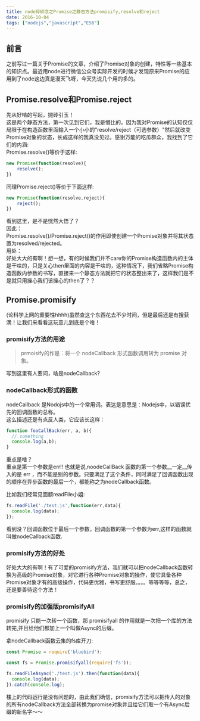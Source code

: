 ```yaml
---
title: node碎碎念之Promise之静态方法promisify,resolve和reject
date: 2016-10-04
tags: ["nodejs","javascript","ES6"]
---
```

## 前言
之前写过一篇关于Promise的文章，介绍了Promise对象的创建，特性等一些基本的知识点。最近用node进行微信公众号实际开发的时候才发现原来Promise的应用到了node这边真是漫天飞呀，今天先说几个用的多的。    
    
## Promise.resolve和Promise.reject
先从好啃的写起，抛砖引玉！    
这是两个静态方法，第一次见到它们，我是懵比的。因为我对Promise的认知仅仅局限于在构造函数里面输入一个小小的"resolve/reject（可选参数）"然后就改变Promise对象的状态，长成这样的我真没见过。感谢万能的吃瓜群众，我找到了它们的内涵:    
Promise.resolve()等价于这样:    
   
```js
new Promise(function(resolve){
    resolve();
})
```

同理Promise.reject()等价于下面这样:    
    
```js
new Promise(function(resolve,reject){
    reject();
})
```
    
看到这里，是不是恍然大悟了？    
因此：     
Promise.resolve()/Promise.reject()的作用即使创建一个Promise对象并将其状态置为resolved/rejected。    
用处：    
好处大大的有啊！想一想，有的时候我们并不care你的Promise构造函数内的主体是干啥的，只是关心then里面的内容是干啥的，这种情况下，我们省略Promise构造函数内参数的书写，直接来一个静态方法就把它的状态整出来了，这样我们是不是就只用操心我们该操心的then了？？      
    
    
## Promise.promisify    
(论科学上网的重要性hhhh)虽然查这个东西花去不少时间，但是最后还是有搜获滴！让我们来看看这玩意儿到底是个啥！    
    
### promisify方法的用途    
>prmoisify的作是：将一个 nodeCallback 形式函数调用转为 promise 对象。
   
写到这里有人要问，啥是nodeCallback?    
   
### nodeCallback形式的函数    
nodeCallback 是Nodojs中的一个常用词。表达是意思是：Nodejs中，以错误优先的回调函数的总称。    
这么描述还是有点反人类，它应该长这样：    
   
```js
function fooCallBack(err, a, b){
  // something
  console.log(a,b);
}
```

重点是啥？    
重点是第一个参数是err!! 也就是说,noodeCallBack 函数的第一个参数__一定__传入的是 err ，而不能是别的参数。只要满足了这个条件，同时满足了回调函数出现的顺序在异步函数的最后一个，都能称之为nodeCallback函数。    
   
比如我们经常见面额readFile小姐:    
   
```js
fs.readFile('./test.js',function(err,data){
  console.log(data);
});
```
   
看到没？回调函数位于最后一个参数，回调函数的第一个参数为err,这样的函数就叫做nodeCallback函数.    
    
### promisify方法的好处    
好处大大的有啊！有了可爱的promisify方法，我们就可以把nodeCallback函数转换为高级的Promise对象，对它进行各种Promise对象的操作，使它具备各种Promise对象才有的高级操作，代码更优雅，书写更舒服。。。。等等等等，总之，还是要善待这个方法！    
    
### promisify的加强版promisifyAll    
promisify 只能一次转一个函数，那 promisifyall 的作用就是一次把一个库的方法转完,并且给他们都加上一个叫做Async的后缀。     
    
拿nodeCallback函数云集的fs库开刀:   
   
```js
const Promise = require('bluebird');

const fs = Promise.promisifyall(require('fs'));

fs.readFileAsync('./test.js').then(function(data){
  console.log(data);
}).catch(console.log);
```

楼上的代码运行是没有问题的，由此我们确信，promisify方法可以把传入的对象的所有nodeCallback方法全部转换为promise对象并且给它们取一个有Async后缀的新名字～～    
    
 

